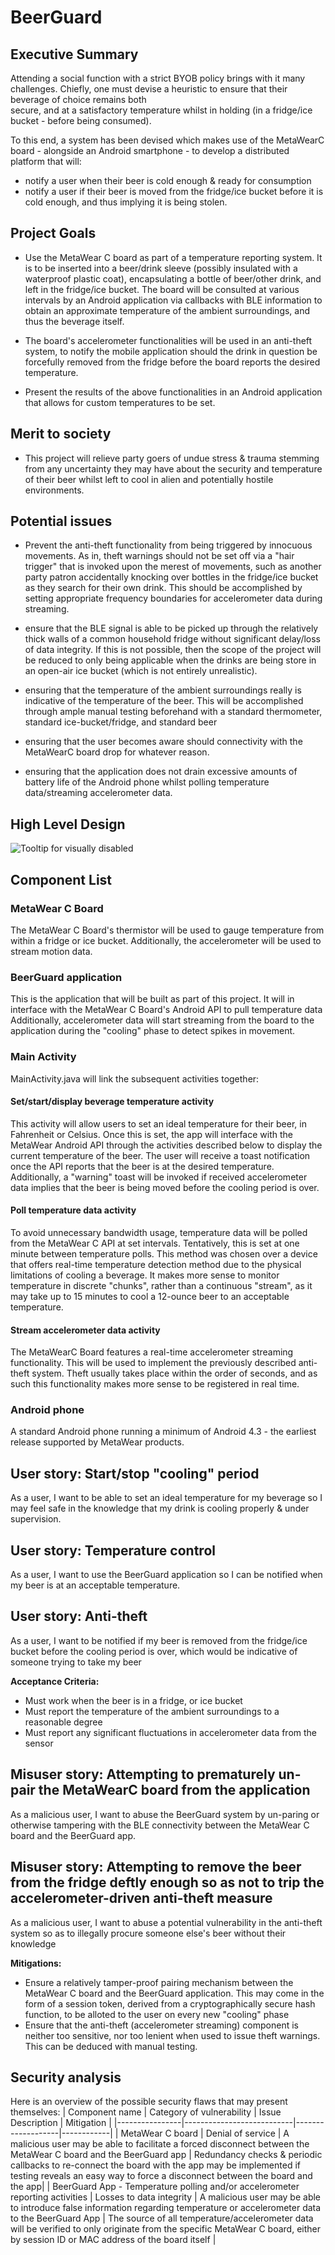 # BeerGuard

## Executive Summary
Attending a social function with a strict BYOB policy brings with it many challenges. 
Chiefly, one must devise a heuristic to ensure that their beverage of choice remains both  
secure, and at a satisfactory temperature whilst in holding (in a fridge/ice bucket - before 
being consumed). 

To this end, a system has been devised which makes use of the MetaWearC board - 
alongside an Android smartphone - to develop a distributed platform that will: 

* notify a user when their beer is cold enough & ready for consumption
* notify a user if their beer is moved from the fridge/ice bucket before it is cold enough, 
and thus implying it is being stolen.

## Project Goals
* Use the MetaWear C board as part of a temperature reporting system. It is to be inserted 
into a beer/drink sleeve (possibly insulated with a waterproof plastic coat), encapsulating a 
bottle of beer/other drink,  and left in the fridge/ice bucket. The board will be consulted at 
various intervals by an Android application via callbacks with BLE information to obtain an 
approximate temperature of the ambient surroundings, and thus the 
beverage itself.

* The board's accelerometer functionalities will be used in an anti-theft system, 
to notify the mobile application should the drink in question be forcefully removed from the 
fridge before the board reports the desired temperature.

* Present the results of the above functionalities in an Android application that allows for 
custom temperatures to be set. 


## Merit to society
* This project will relieve party goers of undue stress & trauma stemming from
any uncertainty they may have about the security and temperature of their beer whilst left to cool
in alien and potentially hostile environments. 

## Potential issues
* Prevent the anti-theft functionality from being triggered by innocuous movements. As in, 
theft warnings should not be set off via a "hair trigger" that is invoked upon the merest of
movements, such as another party patron accidentally knocking over bottles in the fridge/ice bucket as 
they search for their own drink. This should be accomplished by setting appropriate frequency 
boundaries for accelerometer data during streaming.


* ensure that the BLE signal is able to be picked up through the relatively thick walls of a 
common household fridge without significant delay/loss of data integrity. If this is not
possible, then the scope of the project will be reduced to only being applicable when the 
drinks are being store in an open-air ice bucket (which is not entirely unrealistic).

* ensuring that the temperature of the ambient surroundings really is indicative of the temperature of the beer. 
This will be accomplished through ample manual testing beforehand with a standard thermometer, 
standard ice-bucket/fridge, and standard beer

* ensuring that the user becomes aware should connectivity with the MetaWearC board drop for whatever reason.

* ensuring that the application does not drain excessive amounts of battery life of the Android
phone whilst polling temperature data/streaming accelerometer data.


## High Level Design
![Tooltip for visually disabled](./UML_beer.png)

## Component List
### MetaWear C Board
The MetaWear C Board's thermistor will be used to gauge temperature from within
a fridge or ice bucket. Additionally, the accelerometer will be used to stream motion 
data.

### BeerGuard application
This is the application that will be built as part of this project. It will in interface
with the MetaWear C Board's Android API to pull temperature data Additionally, 
accelerometer data will start streaming from the board to the application during the "cooling" phase to detect spikes in movement. 

### Main Activity
MainActivity.java will link the subsequent activities together:

#### Set/start/display beverage temperature activity
This activity will allow users to set an ideal temperature for their beer, in Fahrenheit or Celsius.
Once this is set, the app will interface with the MetaWear Android API through the activities described below
to display the current temperature of the beer. The user will receive a toast notification once the API
reports that the beer is at the desired temperature. Additionally, a "warning" toast will be invoked if received
accelerometer data implies that the beer is being moved before the cooling period is over.

#### Poll temperature data activity
To avoid unnecessary bandwidth usage, temperature data will be polled from the MetaWear C API
at set intervals. Tentatively, this is set at one minute between temperature polls. This method was chosen 
over a device that offers real-time temperature detection method due to the physical limitations of cooling a beverage. 
It makes more sense to monitor temperature in discrete "chunks", rather than a continuous "stream", as it may take up to 15 minutes to 
cool a 12-ounce beer to an acceptable temperature.

#### Stream accelerometer data activity
The MetaWearC Board features a real-time accelerometer streaming functionality.
This will be used to implement the previously described anti-theft system. 
Theft usually takes place within the order of seconds, and as such this functionality makes
more sense to be registered in real time.  

### Android phone
A standard Android phone running a minimum of Android 4.3 - the earliest release supported by MetaWear products.


## User story: Start/stop "cooling" period
As a user, I want to  be able to set an ideal temperature for my beverage so I may feel safe in the knowledge
that my drink is cooling properly & under supervision.

## User story: Temperature control
As a user, I want to use the BeerGuard application so I can be notified when my beer is at an 
acceptable temperature.

## User story: Anti-theft
As a user, I want to be notified if my beer is removed from the 
fridge/ice bucket before the cooling period is over, which would be indicative of someone
trying to take my beer

**Acceptance Criteria:**
* Must work when the beer is in a fridge, or ice bucket
* Must report the temperature of the ambient surroundings to a reasonable degree
* Must report any significant fluctuations in accelerometer data from the sensor



## Misuser story: Attempting to prematurely un-pair the MetaWearC board from the application 
As a malicious user, I want to abuse the BeerGuard system by un-paring or otherwise tampering with the BLE 
connectivity between the MetaWear C board and the BeerGuard app.

## Misuser story: Attempting to remove the beer from the fridge deftly enough so as not to trip the accelerometer-driven anti-theft measure
As a malicious user, I want to abuse a potential vulnerability in the anti-theft system so as to illegally procure someone else's beer without their knowledge 


**Mitigations:**
* Ensure a relatively tamper-proof pairing mechanism between the MetaWear C board and the BeerGuard application. This may
come in the form of a session token, derived from a cryptographically secure hash function, to be alloted to the user
on every new "cooling" phase
* Ensure that the anti-theft (accelerometer streaming) component is neither too sensitive, nor too lenient when used to issue theft warnings.
This can be deduced with manual testing.



## Security analysis

Here is an overview of the possible security flaws that may present themselves:
| Component name | Category of vulnerability | Issue Description | Mitigation |
|----------------|---------------------------|-------------------|------------|
| MetaWear C board | Denial of service | A malicious user may be able to facilitate a forced disconnect between the MetaWear C board and the BeerGuard app | Redundancy checks & periodic callbacks to re-connect the board with the app may be implemented if testing reveals an easy way to force a disconnect between the board and the app|
| BeerGuard App - Temperature polling and/or accelerometer reporting activities | Losses to data integrity | A malicious user may be able to introduce false information regarding temperature or accelerometer data to the BeerGuard App | The source of all temperature/accelerometer data will be verified to only originate from the specific MetaWear C board, either by session ID or MAC address of the board itself |



